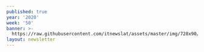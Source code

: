```yaml
---
published: true
year: '2020'
week: '50'
banner: >-
  https://raw.githubusercontent.com/itnewslat/assets/master/img/728x90/Banner-Resumen.jpg
layout: newsletter
---
```

